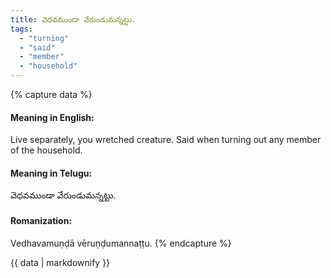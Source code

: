 ```yaml
---
title: వెధవముండా వేరుండుమన్నట్టు.
tags:
  - "turning"
  - "said"
  - "member"
  - "household"
---
```


{% capture data %}
#### Meaning in English:
Live separately, you wretched creature.
Said when turning out any member of the household.

#### Meaning in Telugu:
వెధవముండా వేరుండుమన్నట్టు.

#### Romanization:
Vedhavamuṇḍā vēruṇḍumannaṭṭu.
{% endcapture %}

{{ data | markdownify }}


